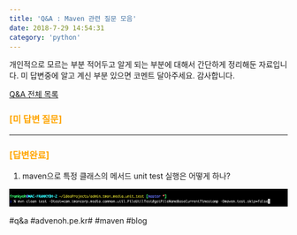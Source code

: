 ```yaml
---
title: 'Q&A : Maven 관련 질문 모음'
date: 2018-7-29 14:54:31
category: 'python'
---
```


개인적으로 모르는 부분 적어두고 알게 되는 부분에 대해서 간단하게 정리해둔 자료입니다.
미 답변중에 알고 계신 부분 있으면 코멘트 달아주세요. 감사합니다.

[Q&A 전체 목록](https://advenoh.tistory.com/35)

### <span style="color:orange">[미 답변 질문]</span>

---

### <span style="color:orange">[답변완료]</span>

1. maven으로 특정 클래스의 메서드 unit test 실행은 어떻게 하나?

![](Q&A%20%20Maven%20%EA%B4%80%EB%A0%A8%20%EC%A7%88%EB%AC%B8%20%EB%AA%A8%EC%9D%8C/image_1.png)

#q&a #advenoh.pe.kr# #maven #blog
